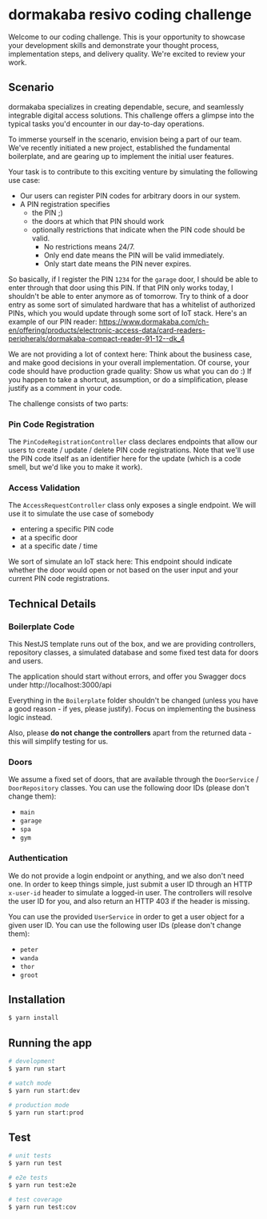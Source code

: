 # dormakaba resivo coding challenge

Welcome to our coding challenge. This is your opportunity to showcase your development skills and demonstrate your thought process, implementation steps, and delivery quality. We're excited to review your work.

## Scenario

dormakaba specializes in creating dependable, secure, and seamlessly integrable digital access solutions. This challenge offers a glimpse into the typical tasks you'd encounter in our day-to-day operations.

To immerse yourself in the scenario, envision being a part of our team. We've recently initiated a new project, established the fundamental boilerplate, and are gearing up to implement the initial user features. 

Your task is to contribute to this exciting venture by simulating the following use case:

* Our users can register PIN codes for arbitrary doors in our system.
* A PIN registration specifies
    * the PIN ;)
    * the doors at which that PIN should work
    * optionally restrictions that indicate when the PIN code should be valid.
      * No restrictions means 24/7.
      * Only end date means the PIN will be valid immediately.
      * Only start date means the PIN never expires.
       

So basically, if I register the PIN `1234` for the `garage` door, I should
be able to enter through that door using this PIN. If that PIN only works today,
I shouldn't be able to enter anymore as of tomorrow.
Try to think of a door entry as some sort of simulated hardware that has a whitelist
of authorized PINs, which you would update through some sort of IoT stack.
Here's an example of our PIN reader: https://www.dormakaba.com/ch-en/offering/products/electronic-access-data/card-readers-peripherals/dormakaba-compact-reader-91-12--dk_4

We are not providing a lot of context here: Think about the business
case, and make good decisions in your overall implementation.
Of course, your code should have production grade quality: Show us what you can do :)
If you happen to take a shortcut, assumption, or do a simplification, please justify
as a comment in your code.

The challenge consists of two parts:

### Pin Code Registration

The `PinCodeRegistrationController` class declares endpoints that
allow our users to create / update / delete PIN code registrations.
Note that we'll use the PIN code itself as an identifier here for
the update (which is a code smell, but we'd like you to make it work).


### Access Validation

The `AccessRequestController` class only exposes a single endpoint.
We will use it to simulate the use case of somebody

* entering a specific PIN code
* at a specific door
* at a specific date / time

We sort of simulate an IoT stack here: This endpoint should indicate
whether the door would open or not based on the user input and your
current PIN code registrations.

## Technical Details

### Boilerplate Code

This NestJS template runs out of the box, and we are providing 
controllers, repository classes, a simulated database
and some fixed test data for doors and users.

The application should start without errors, and offer you Swagger
docs under http://localhost:3000/api

Everything in the `Boilerplate` folder shouldn't be changed (unless
you have a good reason - if yes, please justify). Focus on
implementing the business logic instead.

Also, please **do not change the controllers** apart from the returned
data - this will simplify testing for us.

### Doors

We assume a fixed set of doors, that are available through the `DoorService` /
`DoorRepository` classes. You can use the following door IDs (please don't change them):

* `main`
* `garage`
* `spa`
* `gym`

### Authentication

We do not provide a login endpoint or anything, and we also don't need one.
In order to keep things simple, just submit a user ID through an HTTP
`x-user-id` header to simulate a logged-in user.
The controllers will resolve the user ID for you, and also return 
an HTTP 403 if the header is missing.

You can use the provided `UserService` in order to get a user object for
a given user ID.
You can use the following user IDs (please don't change them):

* `peter`
* `wanda`
* `thor`
* `groot`

## Installation

```bash
$ yarn install
```

## Running the app

```bash
# development
$ yarn run start

# watch mode
$ yarn run start:dev

# production mode
$ yarn run start:prod
```

## Test

```bash
# unit tests
$ yarn run test

# e2e tests
$ yarn run test:e2e

# test coverage
$ yarn run test:cov
```

